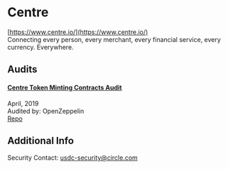 # Centre

[https://www.centre.io/](https://www.centre.io/)<br>
Connecting every person, every merchant, every financial service, every currency. Everywhere.


## Audits


#### [Centre Token Minting Contracts Audit](https://blog.openzeppelin.com/centre-token-minting-contracts-audit-6e723177d44b/)

April, 2019<br>
Audited by: OpenZeppelin<br>
[Repo](https://github.com/centrehq/centre-tokens/tree/4b9ebf3941a48e41e7363fee729035610a71ca66/contracts/minting)






## Additional Info
Security Contact: usdc-security@circle.com